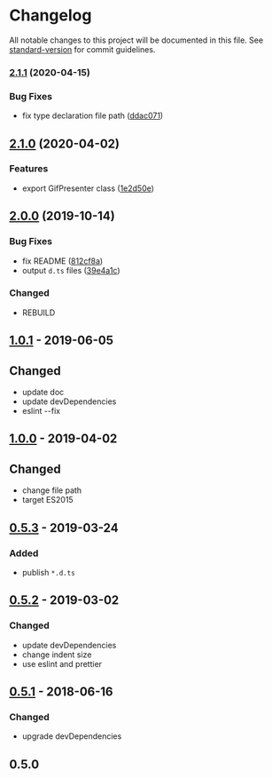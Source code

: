 # Changelog

All notable changes to this project will be documented in this file. See [standard-version](https://github.com/conventional-changelog/standard-version) for commit guidelines.

### [2.1.1](https://github.com/aaharu/gifken/compare/v2.1.0...v2.1.1) (2020-04-15)

### Bug Fixes

- fix type declaration file path ([ddac071](https://github.com/aaharu/gifken/commit/ddac071df3be339059f11a31d4577b0fdc93838e))

## [2.1.0](https://github.com/aaharu/gifken/compare/v2.0.0...v2.1.0) (2020-04-02)

### Features

- export GifPresenter class ([1e2d50e](https://github.com/aaharu/gifken/commit/1e2d50ec81d853de05ecd57d21ece56b77e8660f))

## [2.0.0](https://github.com/aaharu/gifken/compare/v1.0.1...v2.0.0) (2019-10-14)

### Bug Fixes

- fix README ([812cf8a](https://github.com/aaharu/gifken/commit/812cf8a656d9a42ed6f8c4ac733736367957b108))
- output `d.ts` files ([39e4a1c](https://github.com/aaharu/gifken/commit/39e4a1c767e2962a6e371ce07908164ea5c75aa5))

### Changed

- REBUILD

## [1.0.1] - 2019-06-05

## Changed

- update doc
- update devDependencies
- eslint --fix

## [1.0.0] - 2019-04-02

## Changed

- change file path
- target ES2015

## [0.5.3] - 2019-03-24

### Added

- publish `*.d.ts`

## [0.5.2] - 2019-03-02

### Changed

- update devDependencies
- change indent size
- use eslint and prettier

## [0.5.1] - 2018-06-16

### Changed

- upgrade devDependencies

## 0.5.0

[1.0.1]: https://github.com/aaharu/gifken/compare/v1.0.0...v1.0.1
[1.0.0]: https://github.com/aaharu/gifken/compare/v0.5.3...v1.0.0
[0.5.3]: https://github.com/aaharu/gifken/compare/v0.5.2...v0.5.3
[0.5.2]: https://github.com/aaharu/gifken/compare/0.5.1...v0.5.2
[0.5.1]: https://github.com/aaharu/gifken/compare/0.5.0...0.5.1
